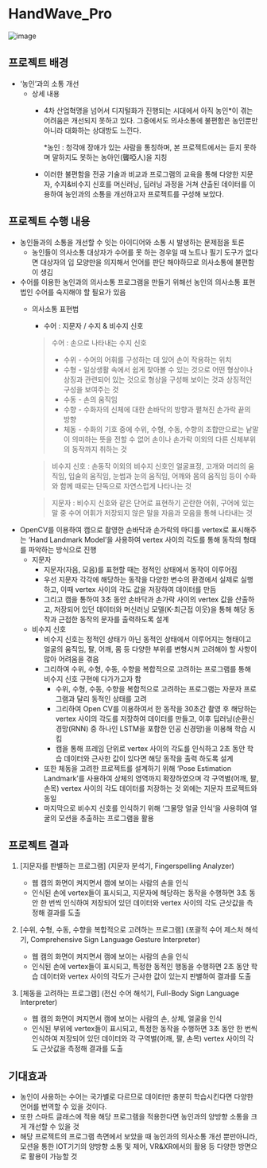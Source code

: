# HandWave_Pro
![image](https://github.com/user-attachments/assets/d1bc6634-9e8b-4966-97b2-b5f43dbf08ef)

## 프로젝트 배경

- ‘농인’과의 소통 개선
    - 상세 내용
        - 4차 산업혁명을 넘어서 디지털화가 진행되는 시대에서 아직 농인*이 겪는 어려움은 개선되지 못하고 있다. 그중에서도 의사소통에 불편함은 농인뿐만 아니라 대화하는 상대방도 느낀다.
            
            *농인 : 청각애 장애가 있는 사람을 통칭하며, 본 프로젝트에서는 듣지 못하며 말하지도
            못하는 농아인(聾啞人)을 지칭
            
        - 이러한 불편함을 전공 기술과 비교과 프로그램의 교육을 통해 다양한 지문자, 수지&비수지 신호를 머신러닝, 딥러닝 과정을 거쳐 산출된 데이터를 이용하여 농인과의 소통을 개선하고자 프로젝트를 구성해 보았다.

## 프로젝트 수행 내용

- 농인들과의 소통을 개선할 수 잇는 아이디어와 소통 시 발생하는 문제점을 토론
    - 농인들이 의사소통 대상자가 수어를 못 하는 경우일 때 노트나 필기 도구가 없다면 대상자의 입 모양만을 의지해서 언어를 판단 해야하므로 의사소통에 불편함이 생김
- 수어를 이용한 농인과의 의사소통 프로그램을 만들기 위해선 농인의 의사소통 표현법인 수어를 숙지해야 할 필요가 있음
    - 의사소통 표현법
        - 수어 : 지문자 / 수지 & 비수지 신호
        
        > 수어 : 손으로 나타내는 수지 신호
        > 
        > - 수위 -  수어의 어휘를 구성하는 데 있어 손이 작용하는 위치
        > - 수형 - 일상생활 속에서 쉽게 찾아볼 수 있는 것으로 어떤 형상이나 상징과 관련되어 있는 것으로 형상을 구성해 보이는 것과 상징적인 구성을 보여주는 것
        > - 수동 - 손의 움직임
        > - 수향 - 수화자의 신체에 대한 손바닥의 방향과 펼쳐진 손가락 끝의 방향
        > - 체동 - 수화의 기호 중에 수위, 수형, 수동, 수향의 조합만으로는 낱말이 의미하는 뜻을 전할 수 없어 손이나 손가락 이외의 다른 신체부위의 동작까지 취하는 것
        
        > 비수지 신호 : 손동작 이외의 비수지 신호인 얼굴표정, 고개와 머리의 움직임, 입술의 움직임, 눈썹과 눈의 움직임, 어깨와 몸의 움직임 등이 수화와 함께 때로는 단독으로 자연스럽게 나타나는 것
        > 
        
        > 지문자 : 비수지 신호와 같은 단어로 표현하기 곤란한 어휘, 구어에 있는 말 중 수어 어휘가 저장되지 않은 말을 자음과 모음을 통해 나타내는 것
        > 
- OpenCV를 이용하여 캠으로 촬영한 손바닥과 손가락의 마디를 vertex로 표시해주는 ‘Hand Landmark Model’을 사용하여 vertex 사이의 각도를 통해 동작의 형태를 파악하는 방식으로 진행
    - 지문자
        - 지문자(자음, 모음)를 표현할 때는 정적인 상태에서 동작이 이루어짐
        - 우선 지문자 각각에 해당하는 동작을 다양한 변수의 환경에서 실제로 실행하고, 이때 vertex 사이의 각도 값을 저장하여 데이터를 만듬
        - 그리고 캠을 통하여 3초 동안 손바닥과 손가락 사이의 vertex 값을 산출하고, 저장되어
        있던 데이터와 머신러닝 모델(K-최근접 이웃)을 통해 해당 동작과 근접한 동작의 문자를 출력하도록 설계
    - 비수지 신호
        - 비수지 신호는 정적인 상태가 아닌 동적인 상태에서 이루어지는 형태이고 얼굴의 움직임, 팔, 어깨, 몸 등 다양한 부위를 변형시켜 고려해야 할 사항이 많아 어려움을 겪음
        - 그리하여 수위, 수형, 수동, 수향을 복합적으로 고려하는 프로그램를 통해 비수지 신호 구현에 다가가고자 함
            - 수위, 수형, 수동, 수향을 복합적으로 고려하는 프로그램는 자문자 프로그램과 달리 동적인 상태를 고려
            - 그리하여 Open CV를 이용하여서 한 동작을 30초간 촬영 후 해당하는 vertex 사이의 각도를 저장하여 데이터를 만들고, 이후 딥러닝(순환신경망(RNN) 중 하나인 LSTM을 포함한 인공 신경망)을 이용해 학습 시킴
            - 캠을 통해 프레임 단위로 vertex 사이의 각도를 인식하고 2초 동안 학습 데이터와 근사한 값이 있다면 해당 동작을 출력 하도록 설계
        - 또한 체동을 고려한 프로젝트를 설계하기 위해 ‘Pose Estimation Landmark’를 사용하여 상체의 영역까지 확장하였으며 각 구역별(어깨, 팔, 손목) vertex 사이의 각도 데이터를 저장하는 것 외에는 지문자 프로젝트와 동일
        - 마지막으로 비수지 신호를 인식하기 위해 ‘그물망 얼굴 인식’을 사용하여 얼굴의 모션을 추출하는 프로그램을 활용

## 프로젝트 결과

1. [지문자를 판별하는 프로그램] (지문자 분석기, Fingerspelling Analyzer)
    - 웹 캠의 화면이 켜지면서 캠에 보이는 사람의 손을 인식
    - 인식된 손에 vertex들이 표시되고, 지문자에 해당하는 동작을 수행하면 3초 동안 한 번씩 인식하여 저장되어 있던 데이터와 vertex 사이의 각도 근삿값을 측정해 결과를 도출

1. [수위, 수형, 수동, 수향을 복합적으로 고려하는 프로그램] (포괄적 수어 제스처 해석기,  Comprehensive Sign Language Gesture Interpreter)
    - 웹 캠의 화면이 켜지면서 캠에 보이는 사람의 손을 인식
    - 인식된 손에 vertex들이 표시되고, 특정한 동적인 행동을 수행하면 2초 동안 학습 데이터와 vertex 사이의 각도가 근사한 값이 있는지 판별하여 결과를 도출

1. [체동을 고려하는 프로그램] (전신 수어 해석기, Full-Body Sign Language Interpreter)
    - 웹 캠의 화면이 켜지면서 캠에 보이는 사람의 손, 상체, 얼굴을 인식
    - 인식된 부위에 vertex들이 표시되고, 특정한 동작을 수행하면 3초 동안 한 번씩 인식하여 저장되어 있던 데이터와 각 구역별(어깨, 팔, 손목) vertex 사이의 각도 근삿값을 측정해 결과를 도출

## 기대효과

- 농인이 사용하는 수어는 국가별로 다르므로 데이터만 충분히 학습시킨다면 다양한 언어를 번역할 수 있을 것이다.
- 또한 스마트 글래스에 적용 해당 프로그램을 적용한다면 농인과의 양방향 소통을 크게 개선할 수 있을 것
- 해당 프로젝트의 프로그램 측면에서 보았을 때 농인과의 의사소통 개선 뿐만아니라, 모션을 통한 IOT기기의 양방향 소통 및 제어, VR&XR에서의 활용 등 다양한 방면으로 활용이 가능할 것

